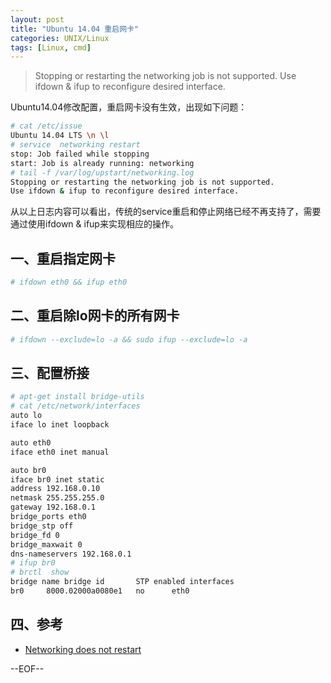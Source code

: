 ```yaml
---
layout: post
title: "Ubuntu 14.04 重启网卡"
categories: UNIX/Linux
tags: [Linux, cmd]
---
```


> Stopping or restarting the networking job is not supported. Use ifdown & ifup to reconfigure desired interface.

Ubuntu14.04修改配置，重启网卡没有生效，出现如下问题：

``` bash
# cat /etc/issue
Ubuntu 14.04 LTS \n \l
# service  networking restart
stop: Job failed while stopping
start: Job is already running: networking
# tail -f /var/log/upstart/networking.log
Stopping or restarting the networking job is not supported.
Use ifdown & ifup to reconfigure desired interface.
```

从以上日志内容可以看出，传统的service重启和停止网络已经不再支持了，需要通过使用ifdown & ifup来实现相应的操作。

## 一、重启指定网卡

``` bash
# ifdown eth0 && ifup eth0
```

## 二、重启除lo网卡的所有网卡

``` bash
# ifdown --exclude=lo -a && sudo ifup --exclude=lo -a
```

## 三、配置桥接

``` bash
# apt-get install bridge-utils
# cat /etc/network/interfaces
auto lo
iface lo inet loopback

auto eth0
iface eth0 inet manual

auto br0
iface br0 inet static
address 192.168.0.10
netmask 255.255.255.0
gateway 192.168.0.1
bridge_ports eth0
bridge_stp off
bridge_fd 0
bridge_maxwait 0
dns-nameservers 192.168.0.1
# ifup br0
# brctl  show
bridge name	bridge id		STP enabled	interfaces
br0		8000.02000a0080e1	no		eth0
```
## 四、参考

* [Networking does not restart](https://bugs.launchpad.net/ubuntu/+source/ifupdown/+bug/1301015)

--EOF--
